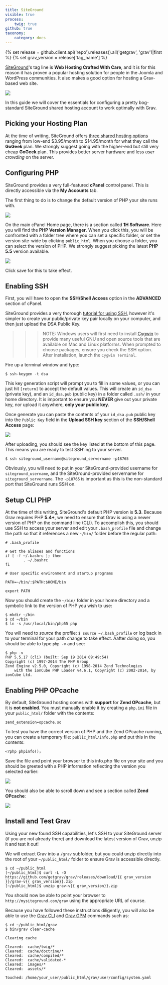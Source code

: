 ```yaml
---
title: SiteGround
visible: true
process:
    twig: true
github: true
taxonomy:
    category: docs
---
```

{% set release = github.client.api('repo').releases().all('getgrav', 'grav')|first %}
{% set grav_version = release['tag_name'] %}

[SiteGround](http://www.siteground.com/)'s tag line is **Web Hosting Crafted With Care**, and it is for this reason it has proven a popular hosting solution for people in the Joomla and WordPress communities. It also makes a good option for hosting a Grav-based web site.

![](siteground.png)

In this guide we will cover the essentials for configuring a pretty bog-standard SiteGround shared hosting account to work optimally with Grav.

## Picking your Hosting Plan

At the time of writing, SiteGround offers [three shared hosting options](http://www.siteground.com/web-hosting.htm) ranging from low-end $3.95/month to $14.95/month for what they call the **GoGeek** plan. We strongly suggest going with the higher-end but still very cheap **GoGeek** plan. This provides better server hardware and less _user crowding_ on the server.

## Configuring PHP

SiteGround provides a very full-featured **cPanel** control panel. This is directly accessible via the **My Accounts** tab.

The first thing to do is to change the default version of PHP your site runs with.

![](1h-software.png)

On the main cPanel Home page, there is a section called **1H Software**.  Here you will find the **PHP Version Manager**. When you click this, you will be confronted with a folder tree where you can set a specific folder, or set the version site-wide by clicking `public_html`. When you choose a folder, you can select the version of PHP.  We strongly suggest picking the latest **PHP 5.5** version available.

![](php-version.png)

Click save for this to take effect.

## Enabling SSH

First, you will have to open the **SSH/Shell Access** option in the **ADVANCED** section of cPanel.

SiteGround provides a very thorough [tutorial for using SSH](http://www.siteground.com/tutorials/ssh/), however it's simpler to create your public/private key pair locally on your computer, and then just upload the DSA Public Key.

>>> NOTE: Windows users will first need to install [Cygwin](https://www.cygwin.com/) to provide many useful GNU and open source tools that are available on Mac and Linux platforms. When prompted to choose packages, ensure you check the SSH option. After installation, launch the `Cygwin Terminal`.

Fire up a terminal window and type:

```
$ ssh-keygen -t dsa
```

This key generation script will prompt you to fill in some values, or you can just hit `[return]` to accept the default values.  This will create an `id_dsa` (private key), and an `id_dsa.pub` (public key) in a folder called `.ssh/` in your home directory. It is important to ensure you **NEVER** give out your private key, nor upload it anywhere, **only your public key**.

Once generate you can paste the contents of your `id_dsa.pub` public key into the `Public Key` field in the **Upload SSH key** section of the **SSH/Shell Access** page:

![](ssh-public-key.png)

After uploading, you should see the key listed at the bottom of this page. This means you are ready to test SSH'ing to your server.

```
$ ssh siteground_username@siteground_servername -p18765
```

Obviously, you will need to put in your SiteGround-provided username for `siteground_username`, and the SiteGround-provided servername for `siteground_servername`.  The `-p18765` is important as this is the non-standard port that SiteGround runs SSH on.

## Setup CLI PHP

At the time of this writing, SiteGround's default PHP version is **5.3**.  Because Grav requires PHP **5.4+**, we need to ensure that Grav is using a newer version of PHP on the command line (CLI).  To accomplish this, you should use SSH to access your server and edit your `.bash_profile` file and change the path so that it references a new `~/bin/` folder before the regular path:

```
# .bash_profile

# Get the aliases and functions
if [ -f ~/.bashrc ]; then
        . ~/.bashrc
fi

# User specific environment and startup programs

PATH=~/bin/:$PATH:$HOME/bin

export PATH
```

Now you should create the `~/bin/` folder in your home directory and a symbolic link to the version of PHP you wish to use:

```
$ mkdir ~/bin
$ cd ~/bin
$ ln -s /usr/local/bin/php55 php
```

You will need to _source_ the profile: `$ source ~/.bash_profile` or log back in to your terminal for your path change to take effect. Aafter doing so, you should be able to type `php -v` and see:

```
$ php -v
PHP 5.5.17 (cli) (built: Sep 19 2014 09:49:54)
Copyright (c) 1997-2014 The PHP Group
Zend Engine v2.5.0, Copyright (c) 1998-2014 Zend Technologies
    with the ionCube PHP Loader v4.6.1, Copyright (c) 2002-2014, by ionCube Ltd.
```

## Enabling PHP OPcache

By default, SiteGround hosting comes with **support** for **Zend OPcache**, but it is **not enabled**.  You must manually enable it by creating a `php.ini` file in your `public_html/` folder with the contents:

```
zend_extension=opcache.so
```

To test you have the correct version of PHP and the Zend OPcache running, you can create a temporary file: `public_html/info.php` and put this in the contents:

```
<?php phpinfo();
```

Save the file and point your browser to this info.php file on your site and you should be greeted with a PHP information reflecting the version you selected earlier:

![](phpinfo-1.png)

You should also be able to scroll down and see a section called **Zend OPcache**:

![](phpinfo-2.png)

## Install and Test Grav

Using your new found SSH capabilities, let's SSH to your SiteGround server (if you are not already there) and download the latest version of Grav, unzip it and test it out!

We will extract Grav into a `/grav` subfolder, but you could unzip directly into the root of your `~/public_html/` folder to ensure Grav is accessible directly.

```
$ cd ~/public_html
[~/public_html]$ curl -L -O https://github.com/getgrav/grav/releases/download/{{ grav_version }}/grav-v{{ grav_version}}.zip
[~/public_html]$ unzip grav-v{{ grav_version}}.zip
 ```

You should now be able to point your browser to `http://mysiteground.com/grav` using the appropriate URL of course.

Because you have followed these instructions diligently, you will also be able to use the [Grav CLI](../../advanced/grav-cli) and [Grav GPM](../../advanced/grav-gpm) commands such as:

```
$ cd ~/public_html/grav
$ bin/grav clear-cache

Clearing cache

Cleared:  cache/twig/*
Cleared:  cache/doctrine/*
Cleared:  cache/compiled/*
Cleared:  cache/validated-*
Cleared:  images/*
Cleared:  assets/*

Touched: /home/your_user/public_html/grav/user/config/system.yaml
```
